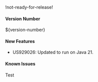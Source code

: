 !not-ready-for-release!

#### Version Number
${version-number}

#### New Features
- US929026: Updated to run on Java 21.

#### Known Issues
Test